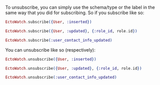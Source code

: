 To unsubscribe, you can simply use the schema/type or the label in the same way that you did for subscribing.  So if you subscribe like so:

```elixir
EctoWatch.subscribe({User, :inserted})

EctoWatch.subscribe({User, :updated}, {:role_id, role.id})

EctoWatch.subscribe(:user_contact_info_updated)
```

You can unsubscribe like so (respectively):

```elixir
EctoWatch.unsubscribe({User, :inserted})

EctoWatch.unsubscribe({User, :updated}, {:role_id, role.id})

EctoWatch.unsubscribe(:user_contact_info_updated)
```
